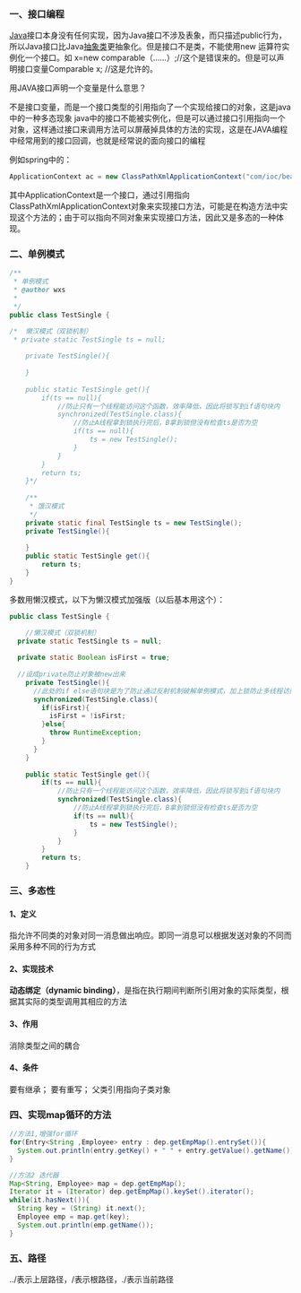 ### 一、接口编程

[Java](http://lib.csdn.net/base/java)接口本身没有任何实现，因为Java接口不涉及表象，而只描述public行为，所以Java接口比Java[抽象类](http://baike.baidu.com/view/262290.htm)更抽象化。但是接口不是类，不能使用new 运算符实例化一个接口。如 x=new comparable（......）;//这个是错误来的。但是可以声明接口变量Comparable x; //这是允许的。

用JAVA接口声明一个变量是什么意思？

不是接口变量，而是一个接口类型的引用指向了一个实现给接口的对象，这是java中的一种多态现象
java中的接口不能被实例化，但是可以通过接口引用指向一个对象，这样通过接口来调用方法可以屏蔽掉具体的方法的实现，这是在JAVA编程中经常用到的接口回调，也就是经常说的面向接口的编程

例如spring中的：

```java
ApplicationContext ac = new ClassPathXmlApplicationContext("com/ioc/beans.xml");
```

其中ApplicationContext是一个接口，通过引用指向ClassPathXmlApplicationContext对象来实现接口方法，可能是在构造方法中实现这个方法的；由于可以指向不同对象来实现接口方法，因此又是多态的一种体现。



### 二、单例模式

```java
/**
 * 单例模式
 * @author wxs
 *
 */
public class TestSingle {

/*	懒汉模式（双锁机制）
 * private static TestSingle ts = null;
	
	private TestSingle(){
		
	}
	
	public static TestSingle get(){	
		if(ts == null){
			//防止只有一个线程能访问这个函数，效率降低，因此将锁写到if语句块内
			synchronized(TestSingle.class){
				//防止A线程拿到锁执行完后，B拿到锁但没有检查ts是否为空
				if(ts == null){
					ts = new TestSingle();
				}
			}
		}
		return ts;
	}*/
	
	/**
	 * 饿汉模式
	 */
	private static final TestSingle ts = new TestSingle();
	private TestSingle(){
		
	}
	public static TestSingle get(){
		return ts;
	}
}
```

多数用懒汉模式，以下为懒汉模式加强版（以后基本用这个）：

```java
public class TestSingle {

	//懒汉模式（双锁机制）
  private static TestSingle ts = null;
  
  private static Boolean isFirst = true;
	
  //设成private防止对象被new出来
	private TestSingle(){
	  //此处的if else语句块是为了防止通过反射机制破解单例模式，加上锁防止多线程访问
      synchronized(TestSingle.class){
      	if(isFirst){
          isFirst = !isFirst;
      	}else{
          throw RuntimeException;
      	}
      }
	}
	
	public static TestSingle get(){	
		if(ts == null){
			//防止只有一个线程能访问这个函数，效率降低，因此将锁写到if语句块内
			synchronized(TestSingle.class){
				//防止A线程拿到锁执行完后，B拿到锁但没有检查ts是否为空
				if(ts == null){
					ts = new TestSingle();
				}
			}
		}
		return ts;
	}
```



### 三、多态性

#### 1、定义

指允许不同类的对象对同一消息做出响应。即同一消息可以根据发送对象的不同而采用多种不同的行为方式

#### 2、实现技术

**动态绑定（dynamic binding）**，是指在执行期间判断所引用对象的实际类型，根据其实际的类型调用其相应的方法

#### 3、作用

消除类型之间的耦合

#### 4、条件

要有继承；
要有重写；
父类引用指向子类对象



### 四、实现map循环的方法

```java
//方法1,增强for循环
for(Entry<String ,Employee> entry : dep.getEmpMap().entrySet()){
  System.out.println(entry.getKey() + " " + entry.getValue().getName());
}

//方法2 迭代器
Map<String, Employee> map = dep.getEmpMap();
Iterator it = (Iterator) dep.getEmpMap().keySet().iterator();
while(it.hasNext()){
  String key = (String) it.next();
  Employee emp = map.get(key);
  System.out.println(emp.getName());
}
```

### 五、路径

../表示上层路径，/表示根路径，./表示当前路径



